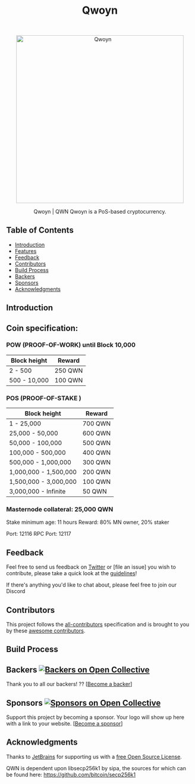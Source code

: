 <h1 align="center"> Qwoyn </h1> <br>
<p align="center">
  <a href="https://qwoyn.com/">
    <img alt="Qwoyn" title="Qwoyn" src="https://i.imgur.com/w7gQoAH.png" width="450">
  </a>
</p>

<p align="center">
  Qwoyn | QWN Qwoyn is a PoS-based cryptocurrency.
</p>


<!-- START doctoc generated TOC please keep comment here to allow auto update -->
<!-- DON'T EDIT THIS SECTION, INSTEAD RE-RUN doctoc TO UPDATE -->
## Table of Contents

- [Introduction](#introduction)
- [Features](#coin-specification)
- [Feedback](#feedback)
- [Contributors](#contributors)
- [Build Process](#build-process)
- [Backers](#backers-)
- [Sponsors](#sponsors-)
- [Acknowledgments](#acknowledgments)

<!-- END doctoc generated TOC please keep comment here to allow auto update -->

## Introduction

## Coin specification:
### POW (PROOF-OF-WORK) until Block 10,000
Block height | Reward
--- | ---
2 - 500 | 250 QWN
500 - 10,000 | 100 QWN

### POS (PROOF-OF-STAKE )
Block height | Reward
--- | ---
1 - 25,000 | 700 QWN
25,000 - 50,000 | 600 QWN
50,000 - 100,000 | 500 QWN
100,000 - 500,000 | 400 QWN
500,000 - 1,000,000 | 300 QWN
1,000,000 - 1,500,000 | 200 QWN
1,500,000 - 3,000,000 | 100 QWN
3,000,000 - Infinite | 50 QWN

### Masternode collateral: 25,000 QWN

Stake minimum age: 11 hours
Reward: 80% MN owner, 20% staker

Port: 12116
RPC Port: 12117

## Feedback

Feel free to send us feedback on [Twitter](https://twitter.com/qwoyn) or [file an issue]
you wish to contribute, please take a quick look at the [guidelines](./CONTRIBUTING.md)!

If there's anything you'd like to chat about, please feel free to join our Discord

## Contributors

This project follows the [all-contributors](https://github.com/kentcdodds/all-contributors) specification and is brought to you by these [awesome contributors](./CONTRIBUTORS.md).

## Build Process


## Backers [![Backers on Open Collective](https://opencollective.com/git-point/backers/badge.svg)](#backers)

Thank you to all our backers! ?? [[Become a backer](https://opencollective.com/git-point#backer)]

## Sponsors [![Sponsors on Open Collective](https://opencollective.com/git-point/sponsors/badge.svg)](#sponsors)

Support this project by becoming a sponsor. Your logo will show up here with a link to your website. [[Become a sponsor](https://opencollective.com/git-point#sponsor)]

## Acknowledgments

Thanks to [JetBrains](https://www.jetbrains.com) for supporting us with a [free Open Source License](https://www.jetbrains.com/buy/opensource).

QWN is dependent upon libsecp256k1 by sipa, the sources for which can be found here:
https://github.com/bitcoin/secp256k1
